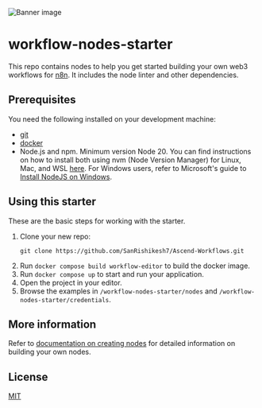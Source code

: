 ![Banner image](https://user-images.githubusercontent.com/10284570/173569848-c624317f-42b1-45a6-ab09-f0ea3c247648.png)

# workflow-nodes-starter

This repo contains nodes to help you get started building your own web3 workflows for [n8n](https://n8n.io). It includes the node linter and other dependencies.

## Prerequisites

You need the following installed on your development machine:

* [git](https://git-scm.com/downloads)
* [docker](https://www.docker.com/products/docker-desktop/)
* Node.js and npm. Minimum version Node 20. You can find instructions on how to install both using nvm (Node Version Manager) for Linux, Mac, and WSL [here](https://github.com/nvm-sh/nvm). For Windows users, refer to Microsoft's guide to [Install NodeJS on Windows](https://docs.microsoft.com/en-us/windows/dev-environment/javascript/nodejs-on-windows).

## Using this starter

These are the basic steps for working with the starter.

1. Clone your new repo:
   ```
   git clone https://github.com/SanRishikesh7/Ascend-Workflows.git
   ```
2. Run `docker compose build workflow-editor` to build the docker image.
3. Run `docker compose up` to start and run your application.
4. Open the project in your editor.
5. Browse the examples in `/workflow-nodes-starter/nodes` and `/workflow-nodes-starter/credentials`.

## More information

Refer to [documentation on creating nodes](https://docs.n8n.io/integrations/creating-nodes/) for detailed information on building your own nodes.

## License

[MIT](https://github.com/n8n-io/n8n-nodes-starter/blob/master/LICENSE.md)
